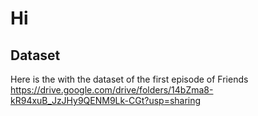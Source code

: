 # Hi
## Dataset
Here is the with the dataset of the first episode of Friends
https://drive.google.com/drive/folders/14bZma8-kR94xuB_JzJHy9QENM9Lk-CGt?usp=sharing
